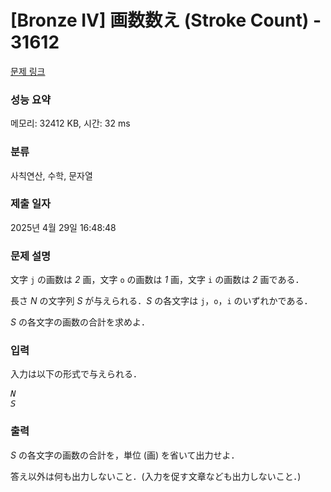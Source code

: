 # [Bronze IV] 画数数え (Stroke Count) - 31612 

[문제 링크](https://www.acmicpc.net/problem/31612) 

### 성능 요약

메모리: 32412 KB, 시간: 32 ms

### 분류

사칙연산, 수학, 문자열

### 제출 일자

2025년 4월 29일 16:48:48

### 문제 설명

<p>文字 <code>j</code> の画数は <var>2</var> 画，文字 <code>o</code> の画数は <var>1</var> 画，文字 <code>i</code> の画数は <var>2</var> 画である．</p>

<p>長さ <var>N</var> の文字列 <var>S</var> が与えられる．<var>S</var> の各文字は <code>j</code>，<code>o</code>，<code>i</code> のいずれかである．</p>

<p><var>S</var> の各文字の画数の合計を求めよ．</p>

### 입력 

 <p>入力は以下の形式で与えられる．</p>

<pre><var>N</var>
<var>S</var></pre>

### 출력 

 <p><var>S</var> の各文字の画数の合計を，単位 (画) を省いて出力せよ．</p>

<p>答え以外は何も出力しないこと．(入力を促す文章なども出力しないこと．)</p>

